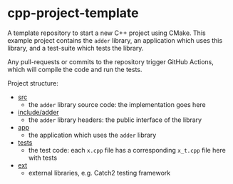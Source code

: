 # cpp-project-template
A template repository to start a new C++ project using CMake. This example project contains the `adder` library, an application which uses this library, and a test-suite which tests the library.

Any pull-requests or commits to the repository trigger GitHub Actions, which will compile the code and run the tests.

Project structure:

- [src](src)
  - the `adder` library source code: the implementation goes here
- [include/adder](include/adder)
  - the `adder` library headers: the public interface of the library
- [app](app)
  - the application which uses the `adder` library
- [tests](tests)
  - the test code: each `x.cpp` file has a corresponding `x_t.cpp` file here with tests
- [ext](ext)
  - external libraries, e.g. Catch2 testing framework